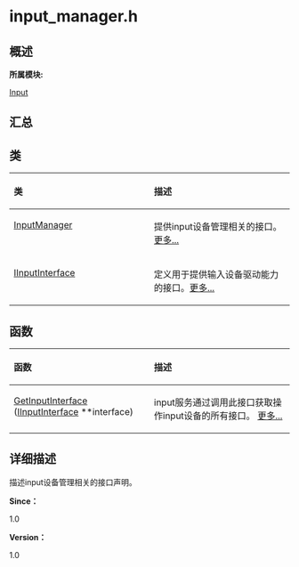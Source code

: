 # input\_manager.h<a name="ZH-CN_TOPIC_0000001290721036"></a>

## **概述**<a name="section712985838083931"></a>

**所属模块:**

[Input](_input.md)

## **汇总**<a name="section527257813083931"></a>

## 类<a name="nested-classes"></a>

<a name="table1951711453083931"></a>
<table><thead align="left"><tr id="row780894421083931"><th class="cellrowborder" valign="top" width="50%" id="mcps1.1.3.1.1"><p id="p1338922762083931"><a name="p1338922762083931"></a><a name="p1338922762083931"></a>类</p>
</th>
<th class="cellrowborder" valign="top" width="50%" id="mcps1.1.3.1.2"><p id="p322978033083931"><a name="p322978033083931"></a><a name="p322978033083931"></a>描述</p>
</th>
</tr>
</thead>
<tbody><tr id="row569328185083931"><td class="cellrowborder" valign="top" width="50%" headers="mcps1.1.3.1.1 "><p id="p1979075463083931"><a name="p1979075463083931"></a><a name="p1979075463083931"></a><a href="_input_manager.md">InputManager</a></p>
</td>
<td class="cellrowborder" valign="top" width="50%" headers="mcps1.1.3.1.2 "><p id="p2049340699083931"><a name="p2049340699083931"></a><a name="p2049340699083931"></a>提供input设备管理相关的接口。 <a href="_input_manager.md">更多...</a></p>
</td>
</tr>
<tr id="row153498188083931"><td class="cellrowborder" valign="top" width="50%" headers="mcps1.1.3.1.1 "><p id="p193725596083931"><a name="p193725596083931"></a><a name="p193725596083931"></a><a href="_i_input_interface.md">IInputInterface</a></p>
</td>
<td class="cellrowborder" valign="top" width="50%" headers="mcps1.1.3.1.2 "><p id="p432260909083931"><a name="p432260909083931"></a><a name="p432260909083931"></a>定义用于提供输入设备驱动能力的接口。<a href="_i_input_interface.md">更多...</a></p>
</td>
</tr>
</tbody>
</table>

## 函数<a name="func-members"></a>

<a name="table810239188083931"></a>
<table><thead align="left"><tr id="row1900628566083931"><th class="cellrowborder" valign="top" width="50%" id="mcps1.1.3.1.1"><p id="p1675746930083931"><a name="p1675746930083931"></a><a name="p1675746930083931"></a>函数</p>
</th>
<th class="cellrowborder" valign="top" width="50%" id="mcps1.1.3.1.2"><p id="p578863087083931"><a name="p578863087083931"></a><a name="p578863087083931"></a>描述</p>
</th>
</tr>
</thead>
<tbody><tr id="row1935746922083931"><td class="cellrowborder" valign="top" width="50%" headers="mcps1.1.3.1.1 "><p id="p1682614229083931"><a name="p1682614229083931"></a><a name="p1682614229083931"></a><a href="_input.md#gaa9229645e8cd201b75575b7f3edd0c60">GetInputInterface</a> (<a href="_i_input_interface.md">IInputInterface</a> **interface)</p>
</td>
<td class="cellrowborder" valign="top" width="50%" headers="mcps1.1.3.1.2 "><p id="p1053429375083931"><a name="p1053429375083931"></a><a name="p1053429375083931"></a>input服务通过调用此接口获取操作input设备的所有接口。 <a href="_input.md#gaa9229645e8cd201b75575b7f3edd0c60">更多...</a></p>
</td>
</tr>
</tbody>
</table>

## **详细描述**<a name="section492477900083931"></a>

描述input设备管理相关的接口声明。

**Since：**

1.0

**Version：**

1.0

